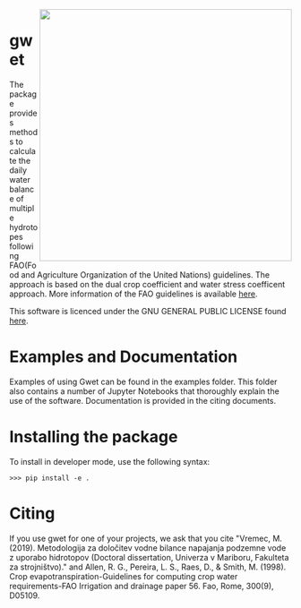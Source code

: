 <img src=https://user-images.githubusercontent.com/45821544/69825305-12f3d300-120f-11ea-9fe9-5091453d3d9f.png width=450, align=right>

# gwet
The package provides methods to calculate the daily water balance of multiple hydrotopes following FAO(Food and Agriculture Organization of the United Nations) guidelines. The approach is based on the dual crop coefficient and water stress coefficent approach. More information of the FAO guidelines is available [here](http://www.fao.org/3/X0490E/X0490E00.htm). 

This software is licenced under the GNU GENERAL PUBLIC LICENSE found [here](http://www.gnu.org/licenses/gpl-3.0.txt).

# Examples and Documentation
Examples of using Gwet can be found in the examples folder. This folder 
also contains a number of Jupyter Notebooks that thoroughly explain the use 
of the software. Documentation is provided in the citing documents.

# Installing the package

To install in developer mode, use the following syntax:

`>>> pip install -e .`

# Citing

If you use gwet for one of your projects, we ask that you cite 
"Vremec, M. (2019). Metodologija za določitev vodne bilance napajanja podzemne vode z uporabo hidrotopov (Doctoral dissertation, Univerza v Mariboru, Fakulteta za strojništvo)." and Allen, R. G., Pereira, L. S., Raes, D., & Smith, M. (1998). Crop evapotranspiration-Guidelines for computing crop water requirements-FAO Irrigation and drainage paper 56. Fao, Rome, 300(9), D05109.

